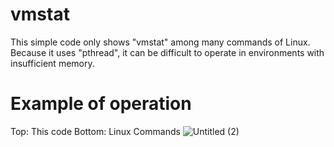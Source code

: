 # vmstat
This simple code only shows "vmstat" among many commands of Linux.
Because it uses "pthread", it can be difficult to operate in environments with insufficient memory.

# Example of operation
Top: This code
Bottom: Linux Commands
![Untitled (2)](https://github.com/teachthegrace/vmstat/assets/122524815/f2a54606-43bb-4dab-83ec-49c40b6f0693)



